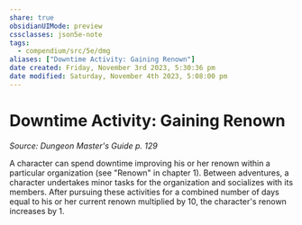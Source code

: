```yaml
---
share: true
obsidianUIMode: preview
cssclasses: json5e-note
tags:
  - compendium/src/5e/dmg
aliases: ["Downtime Activity: Gaining Renown"]
date created: Friday, November 3rd 2023, 5:30:36 pm
date modified: Saturday, November 4th 2023, 5:08:00 pm
---
```

# Downtime Activity: Gaining Renown
*Source: Dungeon Master's Guide p. 129* 

A character can spend downtime improving his or her renown within a particular organization (see "Renown" in chapter 1). Between adventures, a character undertakes minor tasks for the organization and socializes with its members. After pursuing these activities for a combined number of days equal to his or her current renown multiplied by 10, the character's renown increases by 1.